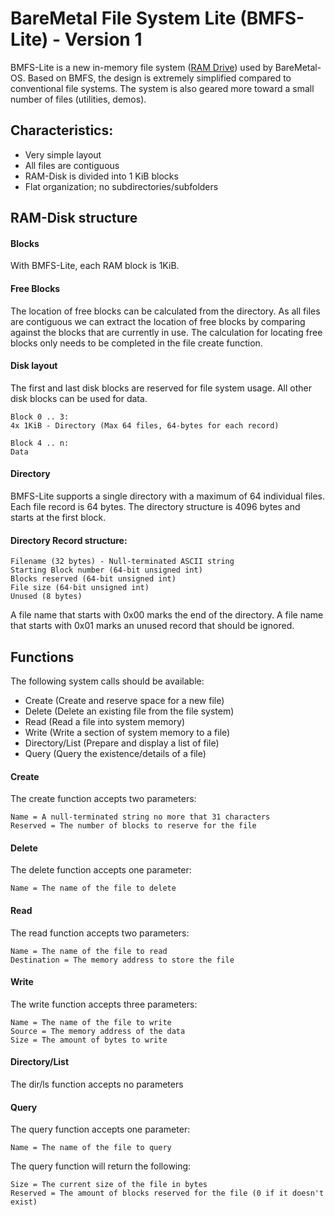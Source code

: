 # BareMetal File System Lite (BMFS-Lite) - Version 1

BMFS-Lite is a new in-memory file system ([RAM Drive](https://en.wikipedia.org/wiki/RAM_drive)) used by BareMetal-OS. Based on BMFS, the design is extremely simplified compared to conventional file systems. The system is also geared more toward a small number of files (utilities, demos).


## Characteristics:

- Very simple layout
- All files are contiguous
- RAM-Disk is divided into 1 KiB blocks
- Flat organization; no subdirectories/subfolders


## RAM-Disk structure

#### Blocks

With BMFS-Lite, each RAM block is 1KiB.

#### Free Blocks

The location of free blocks can be calculated from the directory. As all files are contiguous we can extract the location of free blocks by comparing against the blocks that are currently in use. The calculation for locating free blocks only needs to be completed in the file create function.

#### Disk layout

The first and last disk blocks are reserved for file system usage. All other disk blocks can be used for data.

	Block 0 .. 3:
	4x 1KiB - Directory (Max 64 files, 64-bytes for each record)

	Block 4 .. n:
	Data

#### Directory

BMFS-Lite supports a single directory with a maximum of 64 individual files. Each file record is 64 bytes. The directory structure is 4096 bytes and starts at the first block.

#### Directory Record structure:

	Filename (32 bytes) - Null-terminated ASCII string
	Starting Block number (64-bit unsigned int)
	Blocks reserved (64-bit unsigned int)
	File size (64-bit unsigned int)
	Unused (8 bytes)

A file name that starts with 0x00 marks the end of the directory. A file name that starts with 0x01 marks an unused record that should be ignored.

## Functions

The following system calls should be available:

- Create (Create and reserve space for a new file)
- Delete (Delete an existing file from the file system)
- Read (Read a file into system memory)
- Write (Write a section of system memory to a file)
- Directory/List (Prepare and display a list of file)
- Query (Query the existence/details of a file)


#### Create

The create function accepts two parameters:

	Name = A null-terminated string no more that 31 characters
	Reserved = The number of blocks to reserve for the file


#### Delete

The delete function accepts one parameter:

	Name = The name of the file to delete


#### Read

The read function accepts two parameters:

	Name = The name of the file to read
	Destination = The memory address to store the file


#### Write

The write function accepts three parameters:

	Name = The name of the file to write
	Source = The memory address of the data
	Size = The amount of bytes to write


#### Directory/List

The dir/ls function accepts no parameters


#### Query

The query function accepts one parameter:

	Name = The name of the file to query

The query function will return the following:

	Size = The current size of the file in bytes
	Reserved = The amount of blocks reserved for the file (0 if it doesn't exist)
